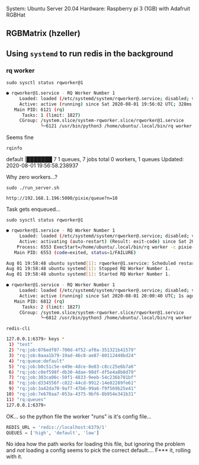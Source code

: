 System: Ubuntu Server 20.04
Hardware: Raspberry pi 3 (1GB) with Adafruit RGBHat

## RGBMatrix (hzeller)

## Using `systemd` to run redis in the background


### rq worker

`sudo sysctl status rqworker@1`

```bash
● rqworker@1.service - RQ Worker Number 1
     Loaded: loaded (/etc/systemd/system/rqworker@.service; disabled; vendor preset: enabled)
     Active: active (running) since Sat 2020-08-01 19:56:02 UTC; 328ms ago
   Main PID: 6121 (rq)
      Tasks: 1 (limit: 1827)
     CGroup: /system.slice/system-rqworker.slice/rqworker@1.service
             └─6121 /usr/bin/python3 /home/ubuntu/.local/bin/rq worker -c pixie-led.py
```

Seems fine

`rqinfo`

default      |███████ 7
1 queues, 7 jobs total
0 workers, 1 queues
Updated: 2020-08-01 19:56:58.238937

Why zero workers...?

`sudo ./run_server.sh`

`http://192.168.1.196:5000/pixie/queue?n=10`

Task gets enqueued...

`sudo sysctl status rqworker@1`

```bash
● rqworker@1.service - RQ Worker Number 1
     Loaded: loaded (/etc/systemd/system/rqworker@.service; disabled; vendor preset: enabled)
     Active: activating (auto-restart) (Result: exit-code) since Sat 2020-08-01 19:58:48 UTC; 116ms ago
    Process: 6553 ExecStart=/home/ubuntu/.local/bin/rq worker -c pixie-led.py (code=exited, status=1/FAILURE)
   Main PID: 6553 (code=exited, status=1/FAILURE)

Aug 01 19:58:48 ubuntu systemd[1]: rqworker@1.service: Scheduled restart job, restart counter is at 422.
Aug 01 19:58:48 ubuntu systemd[1]: Stopped RQ Worker Number 1.
Aug 01 19:58:48 ubuntu systemd[1]: Started RQ Worker Number 1.

● rqworker@1.service - RQ Worker Number 1
     Loaded: loaded (/etc/systemd/system/rqworker@.service; disabled; vendor preset: enabled)
     Active: active (running) since Sat 2020-08-01 20:00:40 UTC; 1s ago
   Main PID: 6812 (rq)
      Tasks: 2 (limit: 1827)
     CGroup: /system.slice/system-rqworker.slice/rqworker@1.service
             └─6812 /usr/bin/python3 /home/ubuntu/.local/bin/rq worker -c pixie-led.py
```

`redis-cli`
```bash
127.0.0.1:6379> keys *
 1) "test"
 2) "rq:job:076edf07-700d-4f52-af0a-351321b41579"
 3) "rq:job:8aaa1b79-19ad-46c8-ae87-80112448bd24"
 4) "rq:queue:default"
 5) "rq:job:b0c51c5e-e49e-4dce-8e83-c8cc25e6b7a6"
 6) "rq:job:c0ef598f-db30-4dae-98df-df5e4a8b8d79"
 7) "rq:job:303ca06c-50f1-4833-9eeb-54c236b701bf"
 8) "rq:job:d334556f-c022-44cd-9912-14e82289fe61"
 9) "rq:job:3a42da70-9af7-47b6-99a6-f9f569b25e41"
10) "rq:job:7e670aa7-053a-4375-9bf6-8b954e341b31"
11) "rq:queues"
127.0.0.1:6379>
```

OK... so the python file the worker "runs" is it's config file...

```python
REDIS_URL = 'redis://localhost:6379/1'
QUEUES = ['high', 'default', 'low']
```

No idea how the path works for loading this file, but ignoring the problem and _not_ loading a config seems to pick the correct default.... F*** it, rolling with it.
